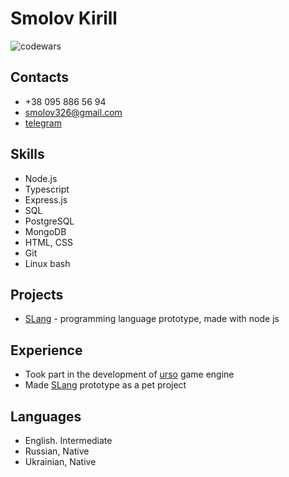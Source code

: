 # Smolov Kirill
![codewars](https://www.codewars.com/users/smolovk/badges/small)

## Contacts
* +38 095 886 56 94
* smolov326@gmail.com
* [telegram](https://t.me/smolovk)

## Skills
* Node.js
* Typescript
* Express.js
* SQL
* PostgreSQL
* MongoDB
* HTML, CSS
* Git
* Linux bash

## Projects
* [SLang](https://github.com/smolovk/slang) - programming language prototype, made with node js

## Experience
* Took part in the development of [urso](https://github.com/megbrimef/urso) game engine
* Made [SLang](https://github.com/smolovk/slang) prototype as a pet project

## Languages
* English. Intermediate
* Russian, Native
* Ukrainian, Native
